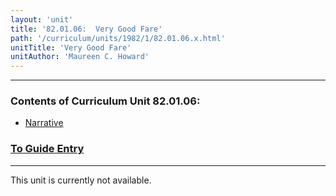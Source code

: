 ```yaml
---
layout: 'unit'
title: '82.01.06:  Very Good Fare'
path: '/curriculum/units/1982/1/82.01.06.x.html'
unitTitle: 'Very Good Fare'
unitAuthor: 'Maureen C. Howard'
---
```


<body>
<hr/>
 <h3>
  Contents of Curriculum Unit 82.01.06:
 </h3>
 <ul>
  <a href="#a">
   <li>
    Narrative
   </li>
  </a>
 </ul>
 <h3>
  <a href="../../../guides/1982/1/82.01.06.x.html">
   To Guide Entry
  </a>
 </h3>
<hr/>
 This unit is currently not available.

</body>
